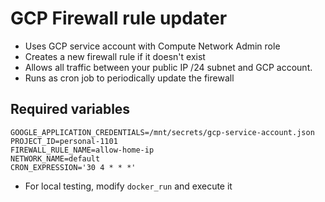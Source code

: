 # GCP Firewall rule updater

* Uses GCP service account with Compute Network Admin role
* Creates a new firewall rule if it doesn't exist
* Allows all traffic between your public IP /24 subnet and GCP account. 
* Runs as cron job to periodically update the firewall

## Required variables

```
GOOGLE_APPLICATION_CREDENTIALS=/mnt/secrets/gcp-service-account.json
PROJECT_ID=personal-1101
FIREWALL_RULE_NAME=allow-home-ip
NETWORK_NAME=default
CRON_EXPRESSION='30 4 * * *'
```

* For local testing, modify `docker_run` and execute it
